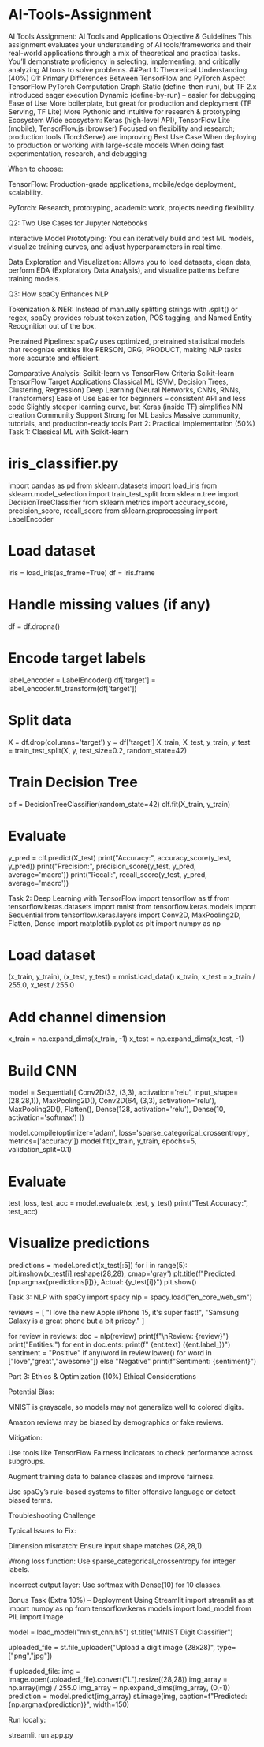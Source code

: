 # AI-Tools-Assignment
AI Tools Assignment: AI Tools and Applications  Objective &amp; Guidelines  This assignment evaluates your understanding of AI tools/frameworks and their real-world applications through a mix of theoretical and practical tasks. You’ll demonstrate proficiency in selecting, implementing, and critically analyzing AI tools to solve problems.  ##Part 1: Theoretical Understanding (40%)
Q1: Primary Differences Between TensorFlow and PyTorch
Aspect	TensorFlow	PyTorch
Computation Graph	Static (define-then-run), but TF 2.x introduced eager execution	Dynamic (define-by-run) – easier for debugging
Ease of Use	More boilerplate, but great for production and deployment (TF Serving, TF Lite)	More Pythonic and intuitive for research & prototyping
Ecosystem	Wide ecosystem: Keras (high-level API), TensorFlow Lite (mobile), TensorFlow.js (browser)	Focused on flexibility and research; production tools (TorchServe) are improving
Best Use Case	When deploying to production or working with large-scale models	When doing fast experimentation, research, and debugging

When to choose:

TensorFlow: Production-grade applications, mobile/edge deployment, scalability.

PyTorch: Research, prototyping, academic work, projects needing flexibility.

Q2: Two Use Cases for Jupyter Notebooks

Interactive Model Prototyping:
You can iteratively build and test ML models, visualize training curves, and adjust hyperparameters in real time.

Data Exploration and Visualization:
Allows you to load datasets, clean data, perform EDA (Exploratory Data Analysis), and visualize patterns before training models.

Q3: How spaCy Enhances NLP

Tokenization & NER: Instead of manually splitting strings with .split() or regex, spaCy provides robust tokenization, POS tagging, and Named Entity Recognition out of the box.

Pretrained Pipelines: spaCy uses optimized, pretrained statistical models that recognize entities like PERSON, ORG, PRODUCT, making NLP tasks more accurate and efficient.

Comparative Analysis: Scikit-learn vs TensorFlow
Criteria	Scikit-learn	TensorFlow
Target Applications	Classical ML (SVM, Decision Trees, Clustering, Regression)	Deep Learning (Neural Networks, CNNs, RNNs, Transformers)
Ease of Use	Easier for beginners – consistent API and less code	Slightly steeper learning curve, but Keras (inside TF) simplifies NN creation
Community Support	Strong for ML basics	Massive community, tutorials, and production-ready tools
Part 2: Practical Implementation (50%)
Task 1: Classical ML with Scikit-learn
# iris_classifier.py
import pandas as pd
from sklearn.datasets import load_iris
from sklearn.model_selection import train_test_split
from sklearn.tree import DecisionTreeClassifier
from sklearn.metrics import accuracy_score, precision_score, recall_score
from sklearn.preprocessing import LabelEncoder

# Load dataset
iris = load_iris(as_frame=True)
df = iris.frame

# Handle missing values (if any)
df = df.dropna()

# Encode target labels
label_encoder = LabelEncoder()
df['target'] = label_encoder.fit_transform(df['target'])

# Split data
X = df.drop(columns='target')
y = df['target']
X_train, X_test, y_train, y_test = train_test_split(X, y, test_size=0.2, random_state=42)

# Train Decision Tree
clf = DecisionTreeClassifier(random_state=42)
clf.fit(X_train, y_train)

# Evaluate
y_pred = clf.predict(X_test)
print("Accuracy:", accuracy_score(y_test, y_pred))
print("Precision:", precision_score(y_test, y_pred, average='macro'))
print("Recall:", recall_score(y_test, y_pred, average='macro'))

Task 2: Deep Learning with TensorFlow
import tensorflow as tf
from tensorflow.keras.datasets import mnist
from tensorflow.keras.models import Sequential
from tensorflow.keras.layers import Conv2D, MaxPooling2D, Flatten, Dense
import matplotlib.pyplot as plt
import numpy as np

# Load dataset
(x_train, y_train), (x_test, y_test) = mnist.load_data()
x_train, x_test = x_train / 255.0, x_test / 255.0

# Add channel dimension
x_train = np.expand_dims(x_train, -1)
x_test = np.expand_dims(x_test, -1)

# Build CNN
model = Sequential([
    Conv2D(32, (3,3), activation='relu', input_shape=(28,28,1)),
    MaxPooling2D(),
    Conv2D(64, (3,3), activation='relu'),
    MaxPooling2D(),
    Flatten(),
    Dense(128, activation='relu'),
    Dense(10, activation='softmax')
])

model.compile(optimizer='adam', loss='sparse_categorical_crossentropy', metrics=['accuracy'])
model.fit(x_train, y_train, epochs=5, validation_split=0.1)

# Evaluate
test_loss, test_acc = model.evaluate(x_test, y_test)
print("Test Accuracy:", test_acc)

# Visualize predictions
predictions = model.predict(x_test[:5])
for i in range(5):
    plt.imshow(x_test[i].reshape(28,28), cmap='gray')
    plt.title(f"Predicted: {np.argmax(predictions[i])}, Actual: {y_test[i]}")
    plt.show()

Task 3: NLP with spaCy
import spacy
nlp = spacy.load("en_core_web_sm")

reviews = [
    "I love the new Apple iPhone 15, it's super fast!",
    "Samsung Galaxy is a great phone but a bit pricey."
]

for review in reviews:
    doc = nlp(review)
    print(f"\nReview: {review}")
    print("Entities:")
    for ent in doc.ents:
        print(f"  {ent.text} ({ent.label_})")
    sentiment = "Positive" if any(word in review.lower() for word in ["love","great","awesome"]) else "Negative"
    print(f"Sentiment: {sentiment}")

Part 3: Ethics & Optimization (10%)
Ethical Considerations

Potential Bias:

MNIST is grayscale, so models may not generalize well to colored digits.

Amazon reviews may be biased by demographics or fake reviews.

Mitigation:

Use tools like TensorFlow Fairness Indicators to check performance across subgroups.

Augment training data to balance classes and improve fairness.

Use spaCy’s rule-based systems to filter offensive language or detect biased terms.

Troubleshooting Challenge

Typical Issues to Fix:

Dimension mismatch: Ensure input shape matches (28,28,1).

Wrong loss function: Use sparse_categorical_crossentropy for integer labels.

Incorrect output layer: Use softmax with Dense(10) for 10 classes.

Bonus Task (Extra 10%) – Deployment
Using Streamlit
import streamlit as st
import numpy as np
from tensorflow.keras.models import load_model
from PIL import Image

model = load_model("mnist_cnn.h5")
st.title("MNIST Digit Classifier")

uploaded_file = st.file_uploader("Upload a digit image (28x28)", type=["png","jpg"])

if uploaded_file:
    img = Image.open(uploaded_file).convert("L").resize((28,28))
    img_array = np.array(img) / 255.0
    img_array = np.expand_dims(img_array, (0,-1))
    prediction = model.predict(img_array)
    st.image(img, caption=f"Predicted: {np.argmax(prediction)}", width=150)


Run locally:

streamlit run app.py
